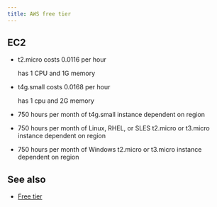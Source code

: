 ```yaml
---
title: AWS free tier
---
```


## EC2

- t2.micro costs 0.0116 per hour

  has 1 CPU and 1G memory

- t4g.small costs 0.0168 per hour

  has 1 cpu and 2G memory

- 750 hours per month of t4g.small instance dependent on region
- 750 hours per month of Linux, RHEL, or SLES t2.micro or t3.micro instance
  dependent on region
- 750 hours per month of Windows t2.micro or t3.micro instance dependent on
  region

## See also

- [Free tier](https://aws.amazon.com/free/?all-free-tier.sort-by=item.additionalFields.SortRank&all-free-tier.sort-order=asc&awsf.Free%20Tier%20Types=*all&awsf.Free%20Tier%20Categories=*all)

